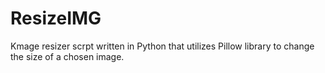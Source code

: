 # ResizeIMG
 Kmage resizer scrpt written in Python that utilizes Pillow library to change the size of a chosen image.
